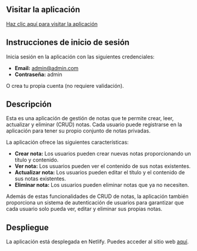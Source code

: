 ## Visitar la aplicación

[Haz clic aquí para visitar la aplicación](https://notesfluch.netlify.app/)

## Instrucciones de inicio de sesión

Inicia sesión en la aplicación con las siguientes credenciales:

- **Email:** admin@admin.com
- **Contraseña:** admin

O crea tu propia cuenta (no requiere validación).

## Descripción

Esta es una aplicación de gestión de notas que te permite crear, leer, actualizar y eliminar (CRUD) notas. Cada usuario puede registrarse en la aplicación para tener su propio conjunto de notas privadas.

La aplicación ofrece las siguientes características:

- **Crear nota:** Los usuarios pueden crear nuevas notas proporcionando un título y contenido.
- **Ver nota:** Los usuarios pueden ver el contenido de sus notas existentes.
- **Actualizar nota:** Los usuarios pueden editar el título y el contenido de sus notas existentes.
- **Eliminar nota:** Los usuarios pueden eliminar notas que ya no necesiten.

Además de estas funcionalidades de CRUD de notas, la aplicación también proporciona un sistema de autenticación de usuarios para garantizar que cada usuario solo pueda ver, editar y eliminar sus propias notas.

## Despliegue

La aplicación está desplegada en Netlify. Puedes acceder al sitio web [aquí](https://notesfluch.netlify.app/).
